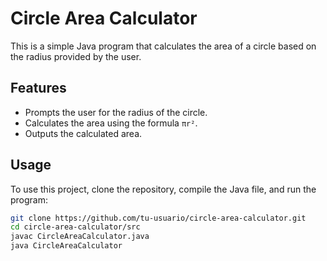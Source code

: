 # Circle Area Calculator

This is a simple Java program that calculates the area of a circle based on the radius provided by the user.

## Features

- Prompts the user for the radius of the circle.
- Calculates the area using the formula `πr²`.
- Outputs the calculated area.

## Usage

To use this project, clone the repository, compile the Java file, and run the program:

```bash
git clone https://github.com/tu-usuario/circle-area-calculator.git
cd circle-area-calculator/src
javac CircleAreaCalculator.java
java CircleAreaCalculator
